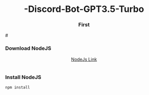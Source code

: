<h1 align="center">-Discord-Bot-GPT3.5-Turbo</h1>
<h3 align="center">First</h3>
#

### Download NodeJS

<div align="center">
  <a href="https://nodejs.org/dist/v18.16.0/node-v18.16.0-x64.msi" target="_blank"> NodeJs Link</a>
</div>

#

#
### Install NodeJS

```ws
npm install
```

#
